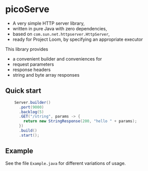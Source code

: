 # picoServe

* A very simple HTTP server library,
* written in pure Java with zero dependencies,
* based on `com.sun.net.httpserver.HttpServer`,
* ready for Project Loom, by specifying an appropriate executor

This library provides 
* a convenient builder and conveniences for
* request parameters
* response headers
* string and byte array responses

## Quick start

```java
    Server.builder()
      .port(9000)
      .backlog(5)
      .GET("/string", params -> {
        return new StringResponse(200, "hello " + params);
      })
      .build()
      .start();
```

## Example

See the file `Example.java` for different variations of usage.
